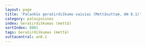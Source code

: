 ```yaml
---
layout: page
title: 'Palankūs geraširdiškumo vaisiai (Mettāsuttaṃ, AN 8.1)'
category: palaipsnines
index: Geraširdiškumas (mettā)
sortIndex: 8001
tags: Geraširdiškumas (mettā)
suttacentral: an8.1
---
```

